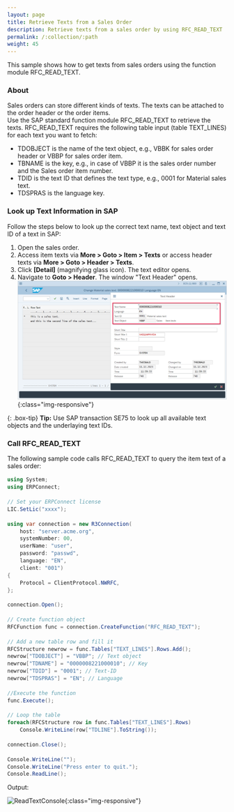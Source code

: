 ```yaml
---
layout: page
title: Retrieve Texts from a Sales Order
description: Retrieve texts from a sales order by using RFC_READ_TEXT
permalink: /:collection/:path
weight: 45
---
```


This sample shows how to get texts from sales orders using the function module RFC_READ_TEXT.

### About

Sales orders can store different kinds of texts.
The texts can be attached to the order header or the order items.<br>
Use the SAP standard function module RFC_READ_TEXT to retrieve the texts.
RFC_READ_TEXT requires the following table input (table TEXT_LINES) for each text you want to fetch:

- TDOBJECT is the name of the text object, e.g., VBBK for sales order header or VBBP for sales order item.
- TBNAME is the key, e.g., in case of VBBP it is the sales order number and the Sales order item number.
- TDID is the text ID that defines the text type, e.g., 0001 for Material sales text.
- TDSPRAS is the language key.

<!--- 
The following screenshot shows the texts of order items in a sales order. 
![ReadTextVA01](/img/contents/ReadTextVA01.jpg){:class="img-responsive"}
-->

### Look up Text Information in SAP

Follow the steps below to look up the correct text name, text object and text ID of a text in SAP:
1. Open the sales order.
2. Access item texts via **More > Goto > Item > Texts** or access header texts via **More > Goto > Header > Texts**.
3. Click **[Detail]** (magnifying glass icon). The text editor opens.
4. Navigate to **Goto > Header**. The window "Text Header" opens.<br>
![TextDetails](/img/contents/TextDetails.png){:class="img-responsive"}

{: .box-tip}
**Tip:** Use SAP transaction SE75 to look up all available text objects and the underlaying text IDs.

### Call RFC_READ_TEXT

The following sample code calls RFC_READ_TEXT to query the item text of a sales order:

```csharp
using System;
using ERPConnect;

// Set your ERPConnect license
LIC.SetLic("xxxx");

using var connection = new R3Connection(
    host: "server.acme.org",
    systemNumber: 00,
    userName: "user",
    password: "passwd",
    language: "EN",
    client: "001")
{
    Protocol = ClientProtocol.NWRFC,
};

connection.Open();
  
// Create function object
RFCFunction func = connection.CreateFunction("RFC_READ_TEXT");
  
// Add a new table row and fill it
RFCStructure newrow = func.Tables["TEXT_LINES"].Rows.Add();
newrow["TDOBJECT"] = "VBBP"; // Text object
newrow["TDNAME"] = "0000008221000010"; // Key
newrow["TDID"] = "0001"; // Text-ID
newrow["TDSPRAS"] = "EN"; // Language
  
//Execute the function          
func.Execute();
  
// Loop the table
foreach(RFCStructure row in func.Tables["TEXT_LINES"].Rows)
    Console.WriteLine(row["TDLINE"].ToString());
  
connection.Close();
  
Console.WriteLine("");
Console.WriteLine("Press enter to quit.");
Console.ReadLine();
```

Output:

![ReadTextConsole](/img/contents/ReadTextConsole.jpg){:class="img-responsive"}
